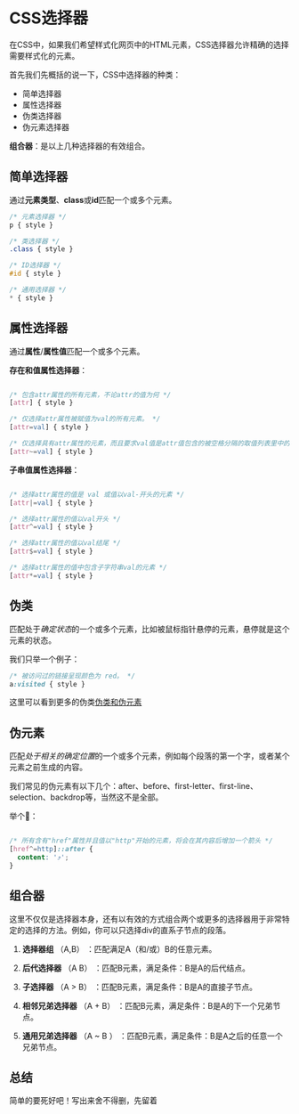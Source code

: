 # CSS选择器

在CSS中，如果我们希望样式化网页中的HTML元素，CSS选择器允许精确的选择需要样式化的元素。

首先我们先概括的说一下，CSS中选择器的种类：

  * 简单选择器
  * 属性选择器
  * 伪类选择器
  * 伪元素选择器

**组合器**：是以上几种选择器的有效组合。

## 简单选择器

通过**元素类型**、**class**或**id**匹配一个或多个元素。

  ``` css
  /* 元素选择器 */
  p { style }

  /* 类选择器 */
  .class { style }

  /* ID选择器 */
  #id { style }

  /* 通用选择器 */
  * { style }
  ```

## 属性选择器

通过**属性**/**属性值**匹配一个或多个元素。

**存在和值属性选择器**：

  ```css

  /* 包含attr属性的所有元素，不论attr的值为何 */
  [attr] { style }

  /* 仅选择attr属性被赋值为val的所有元素。 */
  [attr=val] { style }

  /* 仅选择具有attr属性的元素，而且要求val值是attr值包含的被空格分隔的取值列表里中的一个。 */
  [attr~=val] { style }
  ```

**子串值属性选择器**：

  ```css

  /* 选择attr属性的值是 val 或值以val-开头的元素 */
  [attr|=val] { style }

  /* 选择attr属性的值以val开头 */
  [attr^=val] { style }

  /* 选择attr属性的值以val结尾 */
  [attr$=val] { style }

  /* 选择attr属性的值中包含子字符串val的元素 */
  [attr*=val] { style }
  ```

## 伪类

匹配处于*确定状态*的一个或多个元素，比如被鼠标指针悬停的元素，悬停就是这个元素的状态。

我们只举一个例子：

```css
/* 被访问过的链接呈现颜色为 red。 */
a:visited { style }
```
这里可以看到更多的伪类[伪类和伪元素
](https://developer.mozilla.org/zh-CN/docs/Learn/CSS/Introduction_to_CSS/Pseudo-classes_and_pseudo-elements) 

## 伪元素

匹配*处于相关的确定位置*的一个或多个元素，例如每个段落的第一个字，或者某个元素之前生成的内容。

我们常见的伪元素有以下几个：after、before、first-letter、first-line、selection、backdrop等，当然这不是全部。

举个🌰：

  ```css

  /* 所有含有"href"属性并且值以"http"开始的元素，将会在其内容后增加一个箭头 */
  [href^=http]::after {
    content: '⤴';
  }
  ```

## 组合器

这里不仅仅是选择器本身，还有以有效的方式组合两个或更多的选择器用于非常特定的选择的方法。例如，你可以只选择div的直系子节点的段落。

1. **选择器组** （A,B） ：匹配满足A（和/或）B的任意元素。

2. **后代选择器** （A B） ：匹配B元素，满足条件：B是A的后代结点。

3. **子选择器** （A > B） ：匹配B元素，满足条件：B是A的直接子节点。

4. **相邻兄弟选择器** （A + B） ：匹配B元素，满足条件：B是A的下一个兄弟节点。

5. **通用兄弟选择器** （A ~ B	） ：匹配B元素，满足条件：B是A之后的任意一个兄弟节点。

## 总结

简单的要死好吧！写出来舍不得删，先留着